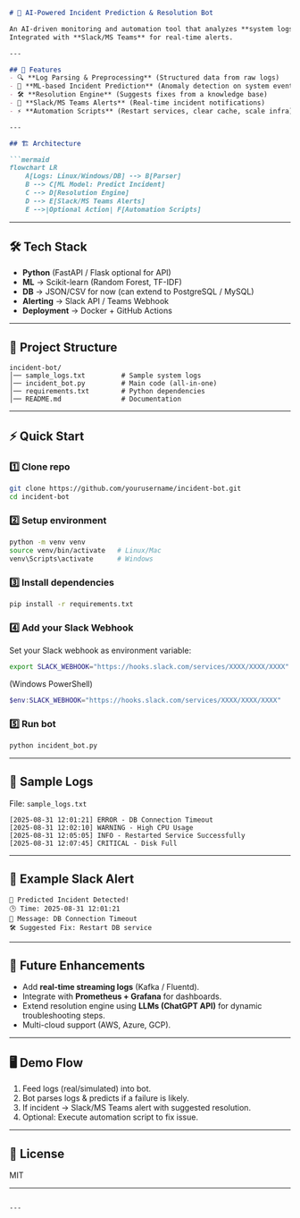 

````markdown
# 🤖 AI-Powered Incident Prediction & Resolution Bot  

An AI-driven monitoring and automation tool that analyzes **system logs**, predicts **potential failures**, and suggests **automated resolutions**.  
Integrated with **Slack/MS Teams** for real-time alerts.  

---

## 🚀 Features  
- 🔍 **Log Parsing & Preprocessing** (Structured data from raw logs)  
- 🤖 **ML-based Incident Prediction** (Anomaly detection on system events)  
- 🛠 **Resolution Engine** (Suggests fixes from a knowledge base)  
- 📢 **Slack/MS Teams Alerts** (Real-time incident notifications)  
- ⚡ **Automation Scripts** (Restart services, clear cache, scale infra)  

---

## 🏗️ Architecture  

```mermaid
flowchart LR
    A[Logs: Linux/Windows/DB] --> B[Parser]
    B --> C[ML Model: Predict Incident]
    C --> D[Resolution Engine]
    D --> E[Slack/MS Teams Alerts]
    E -->|Optional Action| F[Automation Scripts]
````

---

## 🛠 Tech Stack

* **Python** (FastAPI / Flask optional for API)
* **ML** → Scikit-learn (Random Forest, TF-IDF)
* **DB** → JSON/CSV for now (can extend to PostgreSQL / MySQL)
* **Alerting** → Slack API / Teams Webhook
* **Deployment** → Docker + GitHub Actions

---

## 📂 Project Structure

```
incident-bot/
│── sample_logs.txt         # Sample system logs
│── incident_bot.py         # Main code (all-in-one)
│── requirements.txt        # Python dependencies
│── README.md               # Documentation
```

---

## ⚡ Quick Start

### 1️⃣ Clone repo

```bash
git clone https://github.com/yourusername/incident-bot.git
cd incident-bot
```

### 2️⃣ Setup environment

```bash
python -m venv venv
source venv/bin/activate   # Linux/Mac
venv\Scripts\activate      # Windows
```

### 3️⃣ Install dependencies

```bash
pip install -r requirements.txt
```

### 4️⃣ Add your Slack Webhook

Set your Slack webhook as environment variable:

```bash
export SLACK_WEBHOOK="https://hooks.slack.com/services/XXXX/XXXX/XXXX"
```

(Windows PowerShell)

```powershell
$env:SLACK_WEBHOOK="https://hooks.slack.com/services/XXXX/XXXX/XXXX"
```

### 5️⃣ Run bot

```bash
python incident_bot.py
```

---

## 📜 Sample Logs

File: `sample_logs.txt`

```text
[2025-08-31 12:01:21] ERROR - DB Connection Timeout
[2025-08-31 12:02:10] WARNING - High CPU Usage
[2025-08-31 12:05:05] INFO - Restarted Service Successfully
[2025-08-31 12:07:45] CRITICAL - Disk Full
```

---

## 📢 Example Slack Alert

```
🚨 Predicted Incident Detected!
🕒 Time: 2025-08-31 12:01:21
📄 Message: DB Connection Timeout
🛠 Suggested Fix: Restart DB service
```

---

## 🔮 Future Enhancements

* Add **real-time streaming logs** (Kafka / Fluentd).
* Integrate with **Prometheus + Grafana** for dashboards.
* Extend resolution engine using **LLMs (ChatGPT API)** for dynamic troubleshooting steps.
* Multi-cloud support (AWS, Azure, GCP).

---

## 🖥️ Demo Flow

1. Feed logs (real/simulated) into bot.
2. Bot parses logs & predicts if a failure is likely.
3. If incident → Slack/MS Teams alert with suggested resolution.
4. Optional: Execute automation script to fix issue.

---

## 📜 License

MIT

---

```

---
